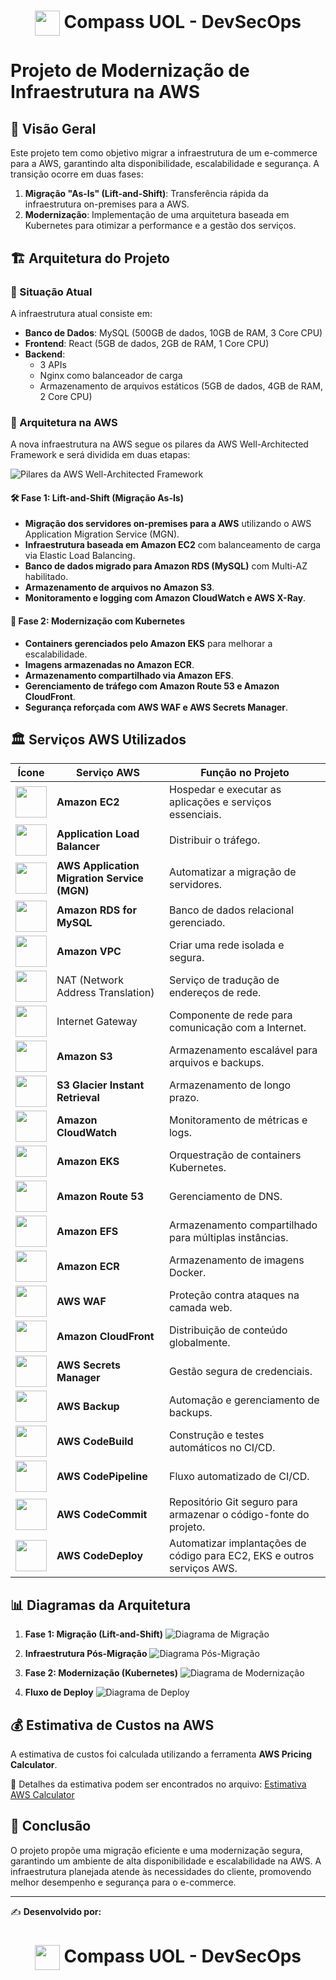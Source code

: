 <h1 align="center">
    <img align="center" src="https://logospng.org/download/uol/logo-uol-icon-256.png" width="40" height="40" /> Compass UOL - DevSecOps
</h1>

# Projeto de Modernização de Infraestrutura na AWS

## 📌 Visão Geral

Este projeto tem como objetivo migrar a infraestrutura de um e-commerce para a AWS, garantindo alta disponibilidade, escalabilidade e segurança. A transição ocorre em duas fases: 

1. **Migração "As-Is" (Lift-and-Shift)**: Transferência rápida da infraestrutura on-premises para a AWS.
2. **Modernização**: Implementação de uma arquitetura baseada em Kubernetes para otimizar a performance e a gestão dos serviços.

## 🏗 Arquitetura do Projeto

### 🔹 Situação Atual
A infraestrutura atual consiste em:
- **Banco de Dados**: MySQL (500GB de dados, 10GB de RAM, 3 Core CPU)
- **Frontend**: React (5GB de dados, 2GB de RAM, 1 Core CPU)
- **Backend**:
  - 3 APIs
  - Nginx como balanceador de carga
  - Armazenamento de arquivos estáticos (5GB de dados, 4GB de RAM, 2 Core CPU)

### 🔹 Arquitetura na AWS
A nova infraestrutura na AWS segue os pilares da AWS Well-Architected Framework e será dividida em duas etapas:

![Pilares da AWS Well-Architected Framework](img/pilares_aws.png)

#### 🛠 **Fase 1: Lift-and-Shift (Migração As-Is)**
- **Migração dos servidores on-premises para a AWS** utilizando o AWS Application Migration Service (MGN).
- **Infraestrutura baseada em Amazon EC2** com balanceamento de carga via Elastic Load Balancing.
- **Banco de dados migrado para Amazon RDS (MySQL)** com Multi-AZ habilitado.
- **Armazenamento de arquivos no Amazon S3**.
- **Monitoramento e logging com Amazon CloudWatch e AWS X-Ray**.

#### 🚀 **Fase 2: Modernização com Kubernetes**
- **Containers gerenciados pelo Amazon EKS** para melhorar a escalabilidade.
- **Imagens armazenadas no Amazon ECR**.
- **Armazenamento compartilhado via Amazon EFS**.
- **Gerenciamento de tráfego com Amazon Route 53 e Amazon CloudFront**.
- **Segurança reforçada com AWS WAF e AWS Secrets Manager**.

## 🏛 Serviços AWS Utilizados

Ícone | **Serviço AWS** | **Função no Projeto** |
|--- | --- | --- |
| <img src="https://encrypted-tbn0.gstatic.com/images?q=tbn:ANd9GcRULf2JOHbvkPux8pEzQrkH70TVSpfgRMzgQA&s" width="50"> | **Amazon EC2** | Hospedar e executar as aplicações e serviços essenciais. |
| <img src="https://cloud-icons.onemodel.app/aws/Resource-Icons_01312023/Res_Networking-and-Content-Delivery/Res_48_Light/Res_Elastic-Load-Balancing_Application-Load-Balancer_48_Light.png" width="50"> | **Application Load Balancer** | Distribuir o tráfego. |
| <img src="https://cloud-icons.onemodel.app/aws/Architecture-Service-Icons_01312023/Arch_Migration-Transfer/64/Arch_AWS-Application-Migration-Service_64@5x.png" width="50"> | **AWS Application Migration Service (MGN)** | Automatizar a migração de servidores. |
| <img src="https://encrypted-tbn0.gstatic.com/images?q=tbn:ANd9GcQ7L7fI-Ozxh2ni9T2E7rgX_CU-VNMOpoXfwpIxYIaifUcJL_NQ0ZJi8mGHWNRdiFXmres&usqp=CAU" width="50"> | **Amazon RDS for MySQL** | Banco de dados relacional gerenciado. |
| <img src="https://github.com/user-attachments/assets/74224709-c040-46dd-858c-6307886fb90d" width="50"> | **Amazon VPC** | Criar uma rede isolada e segura. |
| <img src="https://cloud-icons.onemodel.app/aws/Resource-Icons_01312023/Res_Networking-and-Content-Delivery/Res_48_Light/Res_Amazon-VPC_NAT-Gateway_48_Light.png" width="50"> | NAT (Network Address Translation) | Serviço de tradução de endereços de rede. |
| <img src="https://cloud-icons.onemodel.app/aws/Resource-Icons_01312023/Res_Networking-and-Content-Delivery/Res_48_Light/Res_Amazon-VPC_Internet-Gateway_48_Light.png" width="50"> | Internet Gateway | Componente de rede para comunicação com a Internet. |
| <img src="https://cdn.worldvectorlogo.com/logos/amazon-s3-simple-storage-service.svg" width="50"> | **Amazon S3** | Armazenamento escalável para arquivos e backups. |
| <img src="https://cloud-icons.onemodel.app/aws/Architecture-Service-Icons_01312023/Arch_Management-Governance/64/Arch_Amazon-CloudWatch_64.png" width="50"> | **S3 Glacier Instant Retrieval** | Armazenamento de longo prazo. |
| <img src="https://cloud-icons.onemodel.app/aws/Architecture-Service-Icons_01312023/Arch_Management-Governance/64/Arch_Amazon-CloudWatch_64.png" width="50"> | **Amazon CloudWatch** | Monitoramento de métricas e logs. |
| <img src="https://cloud-icons.onemodel.app/aws/Architecture-Service-Icons_01312023/Arch_Containers/64/Arch_Amazon-Elastic-Kubernetes-Service_64.png" width="50"> | **Amazon EKS** | Orquestração de containers Kubernetes. |
| <img src="https://cloud-icons.onemodel.app/aws/Architecture-Service-Icons_01312023/Arch_Networking-Content-Delivery/64/Arch_Amazon-Route-53_64@5x.png" width="50"> | **Amazon Route 53** | Gerenciamento de DNS. |
| <img src="https://cloud-icons.onemodel.app/aws/Architecture-Service-Icons_01312023/Arch_Management-Governance/64/Arch_Amazon-CloudWatch_64.png" width="50"> | **Amazon EFS** | Armazenamento compartilhado para múltiplas instâncias. |
| <img src="https://cloud-icons.onemodel.app/aws/Architecture-Service-Icons_01312023/Arch_Containers/64/Arch_Amazon-Elastic-Container-Registry_64.png" width="50"> | **Amazon ECR** | Armazenamento de imagens Docker. |
| <img src="https://cloud-icons.onemodel.app/aws/Architecture-Service-Icons_01312023/Arch_Security-Identity-Compliance/64/Arch_AWS-WAF_64.png" width="50"> | **AWS WAF** | Proteção contra ataques na camada web. |
| <img src="https://cloud-icons.onemodel.app/aws/Architecture-Service-Icons_01312023/Arch_Networking-Content-Delivery/64/Arch_Amazon-CloudFront_64.png" width="50"> | **Amazon CloudFront** | Distribuição de conteúdo globalmente. |
| <img src="https://cloud-icons.onemodel.app/aws/Architecture-Service-Icons_01312023/Arch_Security-Identity-Compliance/64/Arch_AWS-Secrets-Manager_64@5x.png" width="50"> | **AWS Secrets Manager** | Gestão segura de credenciais. |
| <img src="https://cloud-icons.onemodel.app/aws/Architecture-Service-Icons_01312023/Arch_Storage/64/Arch_AWS-Backup_64@5x.png" width="50"> | **AWS Backup** | Automação e gerenciamento de backups. |
| <img src="https://cloud-icons.onemodel.app/aws/Architecture-Service-Icons_01312023/Arch_Storage/64/Arch_AWS-Backup_64@5x.png" width="50"> | **AWS CodeBuild** | Construção e testes automáticos no CI/CD. |
| <img src="https://cloud-icons.onemodel.app/aws/Architecture-Service-Icons_01312023/Arch_Developer-Tools/64/Arch_AWS-CodePipeline_64.svg" width="50"> | **AWS CodePipeline** | Fluxo automatizado de CI/CD. |
| <img src="https://cloud-icons.onemodel.app/aws/Architecture-Service-Icons_01312023/Arch_Developer-Tools/64/Arch_AWS-CodePipeline_64.svg" width="50"> | **AWS CodeCommit** | Repositório Git seguro para armazenar o código-fonte do projeto. |
| <img src="https://cloud-icons.onemodel.app/aws/Architecture-Service-Icons_01312023/Arch_Developer-Tools/64/Arch_AWS-CodePipeline_64.svg" width="50"> | **AWS CodeDeploy** | Automatizar implantações de código para EC2, EKS e outros serviços AWS. |

## 📊 Diagramas da Arquitetura

1. **Fase 1: Migração (Lift-and-Shift)**
   ![Diagrama de Migração](img/migracao.drawio.png)

2. **Infraestrutura Pós-Migração**
   ![Diagrama Pós-Migração](img/posmigracao.drawio.png)
   
3. **Fase 2: Modernização (Kubernetes)**
   ![Diagrama de Modernização](img/modernizacao.drawio.png)

4. **Fluxo de Deploy**
   ![Diagrama de Deploy](img/deploy.drawio.png)

## 💰 Estimativa de Custos na AWS
A estimativa de custos foi calculada utilizando a ferramenta **AWS Pricing Calculator**.

📄 Detalhes da estimativa podem ser encontrados no arquivo: [Estimativa AWS Calculator](aws_calculator.pdf)

## 📜 Conclusão
O projeto propõe uma migração eficiente e uma modernização segura, garantindo um ambiente de alta disponibilidade e escalabilidade na AWS. A infraestrutura planejada atende às necessidades do cliente, promovendo melhor desempenho e segurança para o e-commerce.

---

✍ **Desenvolvido por:** 

<h1 align="center">
    <img align="center" src="https://logospng.org/download/uol/logo-uol-icon-256.png" width="40" height="40" /> Compass UOL - DevSecOps
</h1>

